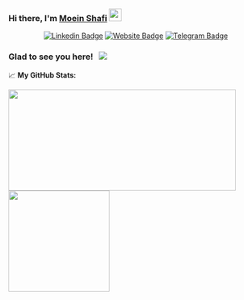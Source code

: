 
### Hi there, I'm <a href="https://moeinshafi.ir" target="_blank">Moein Shafi</a> <img src="https://media.giphy.com/media/hvRJCLFzcasrR4ia7z/giphy.gif" width="25px">

<div align="center">

[![Linkedin Badge](https://img.shields.io/badge/-LinkedIn-0e76a8?style=flat-square&logo=Linkedin&logoColor=white)](https://linkedin.com/in/moein-shãfi-a79152198/)
[![Website Badge](https://img.shields.io/badge/Website-3b5998?style=flat-square&logo=google-chrome&logoColor=white)](https://moeinshafi.ir)
[![Telegram Badge](https://img.shields.io/badge/-Telegram-0088cc?style=flat-square&logo=Telegram&logoColor=white)](https://t.me/MoeinShafi)
</div>

### Glad to see you here! &nbsp; ![](https://visitor-badge.glitch.me/badge?page_id=page.id)


📈 **My GitHub Stats:**

<p>
  <img height="200em" width="450em" src="https://github-readme-stats.vercel.app/api?username=moein-shafi&show_icons=true&hide_border=true" />
  <img height="200em" src="https://github-readme-stats.vercel.app/api/top-langs/?username=moein-shafi&layout=compact&langs_count=10&hide_border=true"/>
</p>

